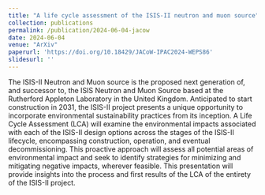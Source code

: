 ```yaml
---
title: "A life cycle assessment of the ISIS-II neutron and muon source"
collection: publications
permalink: /publication/2024-06-04-jacow
date: 2024-06-04
venue: "ArXiv"
paperurl: 'https://doi.org/10.18429/JACoW-IPAC2024-WEPS86'
slidesurl: ''
---
```


The ISIS-II Neutron and Muon source is the proposed next generation of, and successor to, the ISIS Neutron and Muon Source based at the Rutherford Appleton Laboratory in the United Kingdom. Anticipated to start construction in 2031, the ISIS-II project presents a unique opportunity to incorporate environmental sustainability practices from its inception. A Life Cycle Assessment (LCA) will examine the environmental impacts associated with each of the ISIS-II design options across the stages of the ISIS-II lifecycle, encompassing construction, operation, and eventual decommissioning. This proactive approach will assess all potential areas of environmental impact and seek to identify strategies for minimizing and mitigating negative impacts, wherever feasible. This presentation will provide insights into the process and first results of the LCA of the entirety of the ISIS-II project.

